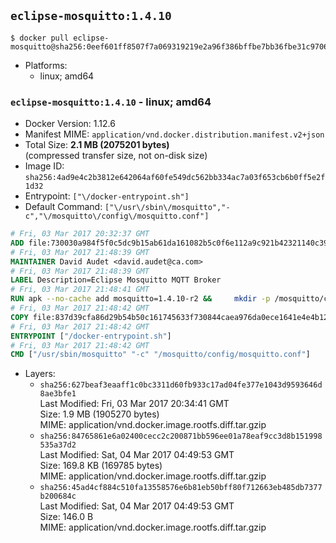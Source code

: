 ## `eclipse-mosquitto:1.4.10`

```console
$ docker pull eclipse-mosquitto@sha256:0eef601ff8507f7a069319219e2a96f386bffbe7bb36fbe31c9706747517f2f6
```

-	Platforms:
	-	linux; amd64

### `eclipse-mosquitto:1.4.10` - linux; amd64

-	Docker Version: 1.12.6
-	Manifest MIME: `application/vnd.docker.distribution.manifest.v2+json`
-	Total Size: **2.1 MB (2075201 bytes)**  
	(compressed transfer size, not on-disk size)
-	Image ID: `sha256:4ad9e4c2b3812e642064af60fe549dc562bb334ac7a03f653cb6b0ff5e2f1d32`
-	Entrypoint: `["\/docker-entrypoint.sh"]`
-	Default Command: `["\/usr\/sbin\/mosquitto","-c","\/mosquitto\/config\/mosquitto.conf"]`

```dockerfile
# Fri, 03 Mar 2017 20:32:37 GMT
ADD file:730030a984f5f0c5dc9b15ab61da161082b5c0f6e112a9c921b42321140c3927 in / 
# Fri, 03 Mar 2017 21:48:39 GMT
MAINTAINER David Audet <david.audet@ca.com>
# Fri, 03 Mar 2017 21:48:39 GMT
LABEL Description=Eclipse Mosquitto MQTT Broker
# Fri, 03 Mar 2017 21:48:41 GMT
RUN apk --no-cache add mosquitto=1.4.10-r2 &&     mkdir -p /mosquitto/config /mosquitto/data /mosquitto/log &&     cp /etc/mosquitto/mosquitto.conf /mosquitto/config &&     chown -R mosquitto:mosquitto /mosquitto
# Fri, 03 Mar 2017 21:48:42 GMT
COPY file:837d39cfa86d29b54b50c161745633f730844caea976da0ece1641e4e4b122aa in / 
# Fri, 03 Mar 2017 21:48:42 GMT
ENTRYPOINT ["/docker-entrypoint.sh"]
# Fri, 03 Mar 2017 21:48:42 GMT
CMD ["/usr/sbin/mosquitto" "-c" "/mosquitto/config/mosquitto.conf"]
```

-	Layers:
	-	`sha256:627beaf3eaaff1c0bc3311d60fb933c17ad04fe377e1043d9593646d8ae3bfe1`  
		Last Modified: Fri, 03 Mar 2017 20:34:41 GMT  
		Size: 1.9 MB (1905270 bytes)  
		MIME: application/vnd.docker.image.rootfs.diff.tar.gzip
	-	`sha256:84765861e6a02400cecc2c200871bb596ee01a78eaf9cc3d8b151998535a37d2`  
		Last Modified: Sat, 04 Mar 2017 04:49:53 GMT  
		Size: 169.8 KB (169785 bytes)  
		MIME: application/vnd.docker.image.rootfs.diff.tar.gzip
	-	`sha256:45ad4cf884c510fa13558576e6b81eb50bff80f712663eb485db7377b200684c`  
		Last Modified: Sat, 04 Mar 2017 04:49:53 GMT  
		Size: 146.0 B  
		MIME: application/vnd.docker.image.rootfs.diff.tar.gzip
